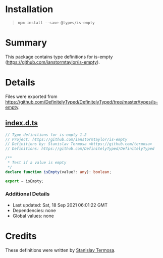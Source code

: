 # Installation
> `npm install --save @types/is-empty`

# Summary
This package contains type definitions for is-empty (https://github.com/ianstormtaylor/is-empty).

# Details
Files were exported from https://github.com/DefinitelyTyped/DefinitelyTyped/tree/master/types/is-empty.
## [index.d.ts](https://github.com/DefinitelyTyped/DefinitelyTyped/tree/master/types/is-empty/index.d.ts)
````ts
// Type definitions for is-empty 1.2
// Project: https://github.com/ianstormtaylor/is-empty
// Definitions by: Stanislav Termosa <https://github.com/termosa>
// Definitions: https://github.com/DefinitelyTyped/DefinitelyTyped

/**
 * Test if a value is empty
 */
declare function isEmpty(value?: any): boolean;

export = isEmpty;

````

### Additional Details
 * Last updated: Sat, 18 Sep 2021 06:01:22 GMT
 * Dependencies: none
 * Global values: none

# Credits
These definitions were written by [Stanislav Termosa](https://github.com/termosa).
